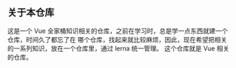 ## 关于本仓库

这是一个 Vue 全家桶知识相关的仓库，之前在学习时，总是学一点东西就建一个仓库，时间久了都忘了在
哪个仓库，找起来就比较麻烦，因此，现在希望把相关的一系列知识，放在一个仓库里，通过 lerna 统一管理。
这个仓库就是 Vue 相关的仓库。
